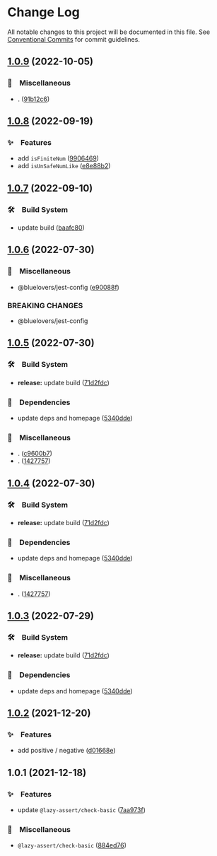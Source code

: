 # Change Log

All notable changes to this project will be documented in this file.
See [Conventional Commits](https://conventionalcommits.org) for commit guidelines.

## [1.0.9](https://github.com/bluelovers/ws-jest/compare/@lazy-assert/check-basic@1.0.8...@lazy-assert/check-basic@1.0.9) (2022-10-05)



### 🔖　Miscellaneous

* . ([91b12c6](https://github.com/bluelovers/ws-jest/commit/91b12c6bc04507d895c2b5439798d2b9f86d17aa))



## [1.0.8](https://github.com/bluelovers/ws-jest/compare/@lazy-assert/check-basic@1.0.7...@lazy-assert/check-basic@1.0.8) (2022-09-19)



### ✨　Features

* add `isFiniteNum` ([9906469](https://github.com/bluelovers/ws-jest/commit/9906469b4c9bfb33c55b9b2fc6b16de548aae1a0))
* add `isUnSafeNumLike` ([e8e88b2](https://github.com/bluelovers/ws-jest/commit/e8e88b2a1bc1ac3bb79bf29af7214dec3cdd5e42))



## [1.0.7](https://github.com/bluelovers/ws-jest/compare/@lazy-assert/check-basic@1.0.6...@lazy-assert/check-basic@1.0.7) (2022-09-10)



### 🛠　Build System

* update build ([baafc80](https://github.com/bluelovers/ws-jest/commit/baafc80e84ea5d2470db07ce356c3be2df87a7be))



## [1.0.6](https://github.com/bluelovers/ws-jest/compare/@lazy-assert/check-basic@1.0.5...@lazy-assert/check-basic@1.0.6) (2022-07-30)


### 🔖　Miscellaneous

* @bluelovers/jest-config ([e90088f](https://github.com/bluelovers/ws-jest/commit/e90088f5a3585b360cf6b68404cf06bb37da93e0))


### BREAKING CHANGES

* @bluelovers/jest-config





## [1.0.5](https://github.com/bluelovers/ws-jest/compare/@lazy-assert/check-basic@1.0.2...@lazy-assert/check-basic@1.0.5) (2022-07-30)


### 🛠　Build System

* **release:** update build ([71d2fdc](https://github.com/bluelovers/ws-jest/commit/71d2fdc71463d67c9b49924a5a2dd1783db69747))


### 📌　Dependencies

* update deps and homepage ([5340dde](https://github.com/bluelovers/ws-jest/commit/5340dde4e3f5c04c77df0cf7c99fa61c09dabf9f))


### 🔖　Miscellaneous

* . ([c9600b7](https://github.com/bluelovers/ws-jest/commit/c9600b7a6a06ffc7d6634bef5675051e261d0400))
* . ([1427757](https://github.com/bluelovers/ws-jest/commit/14277572799285e793ccf496c9eb3cf9b08d37ca))





## [1.0.4](https://github.com/bluelovers/ws-jest/compare/@lazy-assert/check-basic@1.0.2...@lazy-assert/check-basic@1.0.4) (2022-07-30)


### 🛠　Build System

* **release:** update build ([71d2fdc](https://github.com/bluelovers/ws-jest/commit/71d2fdc71463d67c9b49924a5a2dd1783db69747))


### 📌　Dependencies

* update deps and homepage ([5340dde](https://github.com/bluelovers/ws-jest/commit/5340dde4e3f5c04c77df0cf7c99fa61c09dabf9f))


### 🔖　Miscellaneous

* . ([1427757](https://github.com/bluelovers/ws-jest/commit/14277572799285e793ccf496c9eb3cf9b08d37ca))





## [1.0.3](https://github.com/bluelovers/ws-jest/compare/@lazy-assert/check-basic@1.0.2...@lazy-assert/check-basic@1.0.3) (2022-07-29)


### 🛠　Build System

* **release:** update build ([71d2fdc](https://github.com/bluelovers/ws-jest/commit/71d2fdc71463d67c9b49924a5a2dd1783db69747))


### 📌　Dependencies

* update deps and homepage ([5340dde](https://github.com/bluelovers/ws-jest/commit/5340dde4e3f5c04c77df0cf7c99fa61c09dabf9f))





## [1.0.2](https://github.com/bluelovers/ws-jest/compare/@lazy-assert/check-basic@1.0.1...@lazy-assert/check-basic@1.0.2) (2021-12-20)


### ✨　Features

* add positive / negative ([d01668e](https://github.com/bluelovers/ws-jest/commit/d01668e42157a7ae0bd0a2a6612fea5bfca01f9d))





## 1.0.1 (2021-12-18)


### ✨　Features

* update `@lazy-assert/check-basic` ([7aa973f](https://github.com/bluelovers/ws-jest/commit/7aa973f998c1b0421dc4361c2e1cb9404c7c38b7))


### 🔖　Miscellaneous

* `@lazy-assert/check-basic` ([884ed76](https://github.com/bluelovers/ws-jest/commit/884ed76a3943828a3d9b7c81684ca2ed086b2d05))
